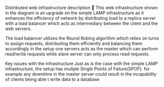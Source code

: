 Distributed web infrastructure description 🐬
This web infrastructure shown in the diagram is an upgrade on the simple LAMP infrastructure as it enhances the efficiency of network by distributing load to a replica server with a load balancer which acts as intermediary between the client and the web servers.

The load balancer utilizes the Round Robing algorithm which relies on turns to assign requests, distributing them efficiently and balancing them accordingly in the setup one servers acts as the master which can perform read/write requests while slave server can only process read requests.

Key issues with the infrastructure
Just as is the case with the simple LAMP infrastructure, the setup has mutiple Single Points of Failure(SPOF). for example any downtime in the master server could result in the incapability of clients being able t write data to a database
